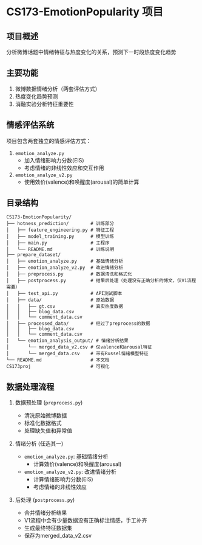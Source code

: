 # CS173-EmotionPopularity 项目

## 项目概述
分析微博话题中情绪特征与热度变化的关系，预测下一时段热度变化趋势

## 主要功能
1. 微博数据情绪分析（两套评估方式）
2. 热度变化趋势预测
3. 消融实验分析特征重要性

## 情感评估系统
项目包含两套独立的情感评估方式：
1. `emotion_analyze.py`
   - 加入情绪影响力分数(EIS)
   - 考虑情绪的非线性效应和交互作用
2. `emotion_analyze_v2.py`
   - 使用效价(valence)和唤醒度(arousal)的简单计算

## 目录结构
```
CS173-EmotionPopularity/
├── hotness_prediction/        # 训练部分
│   ├── feature_engineering.py # 特征工程
│   ├── model_training.py      # 模型训练
│   ├── main.py                # 主程序
│   └── README.md              # 训练说明
├── prepare_dataset/
│   ├── emotion_analyze.py     # 基础情绪分析
│   ├── emotion_analyze_v2.py  # 改进情绪分析
│   ├── preprocess.py          # 数据清洗和格式化
│   ├── postprocess.py         # 结果后处理（处理没有正确分析的博文，仅V1流程需要）
│   ├── test_api.py            # API测试脚本
│   ├── data/                  # 原始数据
│   │   ├── gt.csv             # 真实热度数据
│   │   ├── blog_data.csv      
│   │   └── comment_data.csv  
│   ├── processed_data/        # 经过了preprocess的数据
│   │   ├── blog_data.csv      
│   │   └── comment_data.csv  
│   └── emotion_analysis_output/ # 情绪分析结果
│       └── merged_data_v2.csv # 仅valence和arousal特征
│       └── merged_data.csv    # 带有Russel情绪模型特征
└── README.md                  # 本文档
CS173proj                      # 可视化
```

## 数据处理流程
1. 数据预处理 (`preprocess.py`)
   - 清洗原始微博数据
   - 标准化数据格式
   - 处理缺失值和异常值

2. 情绪分析 (任选其一)
   - `emotion_analyze.py`: 基础情绪分析
     - 计算效价(valence)和唤醒度(arousal)
   - `emotion_analyze_v2.py`: 改进情绪分析
     - 计算情绪影响力分数(EIS)
     - 考虑情绪的非线性效应

3. 后处理 (`postprocess.py`)
   - 合并情绪分析结果
   - V1流程中会有少量数据没有正确标注情感，手工补齐
   - 生成最终特征数据集
   - 保存为merged_data_v2.csv